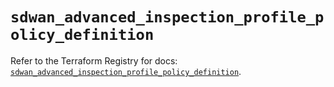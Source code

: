 # `sdwan_advanced_inspection_profile_policy_definition`

Refer to the Terraform Registry for docs: [`sdwan_advanced_inspection_profile_policy_definition`](https://registry.terraform.io/providers/ciscodevnet/sdwan/0.8.0/docs/resources/advanced_inspection_profile_policy_definition).
